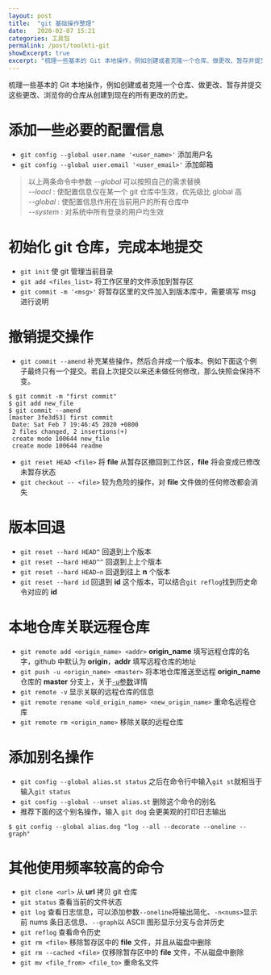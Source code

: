 ```yaml
---
layout: post
title:  "git 基础操作整理"
date:   2020-02-07 15:21
categories: 工具包
permalink: /post/toolkti-git
showExcerpt: true
excerpt: "梳理一些基本的 Git 本地操作，例如创建或者克隆一个仓库、做更改、暂存并提交这些更改、浏览你的仓库从创建到现在的所有更改的历史。"
---
```


梳理一些基本的 Git 本地操作，例如创建或者克隆一个仓库、做更改、暂存并提交这些更改、浏览你的仓库从创建到现在的所有更改的历史。

# 添加一些必要的配置信息

- `git config --global user.name '<user_name>'` 添加用户名
- `git config --global user.email '<user_email>'` 添加邮箱

> 以上两条命令中参数 *--global* 可以按照自己的需求替换<br>
*--loacl* : 使配置信息仅在某一个 git 仓库中生效，优先级比 global 高<br>
*--global* : 使配置信息作用在当前用户的所有仓库中<br>
*--system* : 对系统中所有登录的用户均生效


# 初始化 git 仓库，完成本地提交

- `git init` 使 git 管理当前目录
- `git add <files_list>` 将工作区里的文件添加到暂存区
- `git commit -m '<msg>'` 将暂存区里的文件加入到版本库中，需要填写 msg 进行说明

# 撤销提交操作

- `git commit --amend` 补充某些操作，然后合并成一个版本。例如下面这个例子最终只有一个提交。若自上次提交以来还未做任何修改，那么快照会保持不变。

~~~shell
$ git commit -m "first commit"
$ git add new_file
$ git commit --amend
[master 3fe3d53] first commit
 Date: Sat Feb 7 19:46:45 2020 +0800
 2 files changed, 2 insertions(+)
 create mode 100644 new_file
 create mode 100644 readme
~~~

- `git reset HEAD <file>` 将 **file** 从暂存区撤回到工作区，**file** 将会变成已修改未暂存状态
- `git checkout -- <file>` 较为危险的操作，对 **file** 文件做的任何修改都会消失

# 版本回退

- `git reset --hard HEAD^` 回退到上个版本
- `git reset --hard HEAD^^` 回退到上上个版本
- `git reset --hard HEAD~n` 回退到往上 **n** 个版本
- `git reset --hard id` 回退到 **id** 这个版本，可以结合`git reflog`找到历史命令对应的 **id**

# 本地仓库关联远程仓库

- `git remote add <origin_name> <addr>` **origin_name** 填写远程仓库的名字，github 中默认为 **origin**，**addr** 填写远程仓库的地址
- `git push -u <origin_name> <master>` 将本地仓库推送至远程 **origin_name** 仓库的 **master** 分支上，关于<a href="https://www.zhihu.com/question/20019419" target="_blank">`-u`参数</a>详情
- `git remote -v` 显示关联的远程仓库的信息
- `git remote rename <old_origin_name> <new_origin_name>` 重命名远程仓库
- `git remote rm <origin_name>` 移除关联的远程仓库 

# 添加别名操作

- `git config --global alias.st status` 之后在命令行中输入`git st`就相当于输入`git status`
- `git config --global --unset alias.st` 删除这个命令的别名
- 推荐下面的这个别名操作，输入 `git dog` 会更美观的打印日志输出

~~~shell
$ git config --global alias.dog "log --all --decorate --oneline --graph"
~~~

# 其他使用频率较高的命令

- `git clone <url>` 从 **url** 拷贝 git 仓库
- `git status` 查看当前的文件状态
- `git log` 查看日志信息，可以添加参数`--oneline`将输出简化、`-n<nums>`显示前 nums 条日志信息、`--graph`以 ASCII 图形显示分支与合并历史
- `git reflog` 查看命令历史
- `git rm <file>` 移除暂存区中的 **file** 文件，并且从磁盘中删除
- `git rm --cached <file>` 仅移除暂存区中的 **file** 文件，不从磁盘中删除
- `git mv <file_from> <file_to>` 重命名文件
